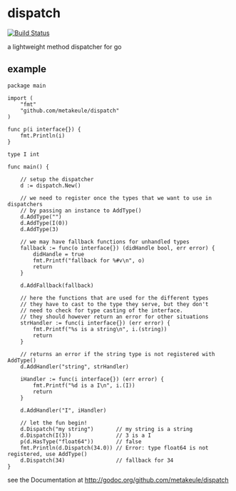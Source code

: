 dispatch
========

[![Build Status](https://secure.travis-ci.org/metakeule/typeconverter.png)](http://travis-ci.org/metakeule/dispatch)

a lightweight method dispatcher for go


example
-------

	package main

	import (
		"fmt"
		"github.com/metakeule/dispatch"
	)

	func p(i interface{}) {
		fmt.Println(i)
	}

	type I int

	func main() {

		// setup the dispatcher
		d := dispatch.New()

		// we need to register once the types that we want to use in dispatchers
		// by passing an instance to AddType()
		d.AddType("")
		d.AddType(I(0))
		d.AddType(3)

		// we may have fallback functions for unhandled types
		fallback := func(o interface{}) (didHandle bool, err error) {
			didHandle = true
			fmt.Printf("fallback for %#v\n", o)
			return
		}

		d.AddFallback(fallback)

		// here the functions that are used for the different types
		// they have to cast to the type they serve, but they don't
		// need to check for type casting of the interface.
		// they should however return an error for other situations
		strHandler := func(i interface{}) (err error) {
			fmt.Printf("%s is a string\n", i.(string))
			return
		}

		// returns an error if the string type is not registered with AddType()
		d.AddHandler("string", strHandler)

		iHandler := func(i interface{}) (err error) {
			fmt.Printf("%d is a I\n", i.(I))
			return
		}

		d.AddHandler("I", iHandler)

		// let the fun begin!
		d.Dispatch("my string")       // my string is a string
		d.Dispatch(I(3))              // 3 is a I
		p(d.HasType("float64"))       // false
		fmt.Println(d.Dispatch(34.0)) // Error: type float64 is not registered, use AddType()
		d.Dispatch(34)                // fallback for 34
	}

see the Documentation at http://godoc.org/github.com/metakeule/dispatch